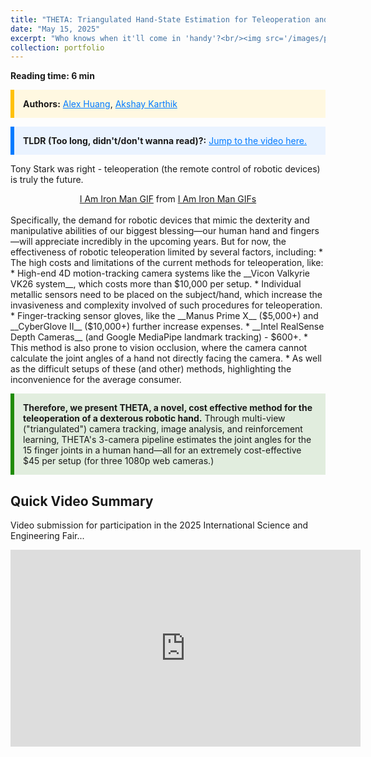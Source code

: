 ```yaml
---
title: "THETA: Triangulated Hand-State Estimation for Teleoperation and Automation in Robotic Hand Control"
date: "May 15, 2025"
excerpt: "Who knows when it'll come in 'handy'?<br/><img src='/images/portfolio/theta/logo.png' width='350px'>"
collection: portfolio
---
```

__Reading time: 6 min__
<div style="border-left: 6px solid #FFC107; background-color: #FFF8E1; padding: 1em; margin: 1em 0;">
  <strong>Authors:</strong> 
  <a href="https://alexhuang1029.github.io" style="color: #007BFF; text-decoration: underline;">Alex Huang</a>, 
  <a href="https://www.linkedin.com/in/akshay-karthik-a219a7311" style="color: #007BFF; text-decoration: underline;">Akshay Karthik</a>
</div>

<div style="border-left: 6px solid #007BFF; background-color: #EAF3FF; padding: 1em; margin: 1em 0;">
  <strong>TLDR (Too long, didn't/don't wanna read)?:</strong> 
  <a href="#video" style="color: #007BFF; text-decoration: underline;">
    Jump to the video here.
  </a>
</div>


Tony Stark was right - teleoperation (the remote control of robotic devices) is truly the future. 

<div style="display: flex; justify-content: center; width: 100%;">
  <div class="tenor-gif-embed"
       data-postid="22121327"
       data-share-method="host"
       data-aspect-ratio="1.78771"
       data-width="60%">
    <a href="https://tenor.com/view/i-am-iron-man-gif-22121327">I Am Iron Man GIF</a>
    from <a href="https://tenor.com/search/i+am+iron+man-gifs">I Am Iron Man GIFs</a>
  </div>
</div>
<script type="text/javascript" async src="https://tenor.com/embed.js"></script>
<br>
Specifically, the demand for robotic devices that mimic the dexterity and manipulative abilities of our biggest blessing—our human hand and fingers—will appreciate incredibly in the upcoming years. But for now, the effectiveness of robotic teleoperation limited by several factors, including: 
* The high costs and limitations of the current methods for teleoperation, like: 
    * High-end 4D motion-tracking camera systems like the __Vicon Valkyrie VK26 system__, which costs more than $10,000 per setup. 
        * Individual metallic sensors need to be placed on the subject/hand, which increase the invasiveness and complexity involved of such procedures for teleoperation.
    * Finger-tracking sensor gloves, like the __Manus Prime X__ ($5,000+) and __CyberGlove II__ ($10,000+) further increase expenses.
    * __Intel RealSense Depth Cameras__ (and Google MediaPipe landmark tracking) - $600+. 
        * This method is also prone to vision occlusion, where the camera cannot calculate the joint angles of a hand not directly facing the camera.
* As well as the difficult setups of these (and other) methods, highlighting the inconvenience for the average consumer.

<div style="border-left: 6px solid #208c02ff; background-color: #e1eddeff; padding: 1em; margin: 1em 0;">
  <strong>Therefore, we present THETA, a novel, cost effective method for the teleoperation of a dexterous robotic hand.</strong> 
    Through multi-view ("triangulated") camera tracking, image analysis, and reinforcement learning, THETA's 3-camera pipeline estimates the joint angles for the 15 finger joints in a human hand—all for an extremely cost-effective $45 per setup (for three 1080p web cameras.)
</div>

<!-- __Therefore, we present THETA, a novel, cost effective method for the teleoperation of a dexterous robotic hand.__ Through multi-view ("triangulated") camera tracking, image analysis, and reinforcement learning, THETA's 3-camera pipeline estimates the joint angles for the 15 finger joints in a human hand—all for an extremely cost-effective $45 per setup (for three 1080p web cameras.) -->

<h2 id="video">Quick Video Summary</h2>
<p>Video submission for participation in the 2025 International Science and Engineering Fair...</p>
<iframe width="560" height="315" src="https://www.youtube.com/embed/m4txAvVQ458?si=Iqf6bxr5arGc5WZg" title="YouTube video player" frameborder="0" allow="accelerometer; autoplay; clipboard-write; encrypted-media; gyroscope; picture-in-picture; web-share" referrerpolicy="strict-origin-when-cross-origin" allowfullscreen></iframe>